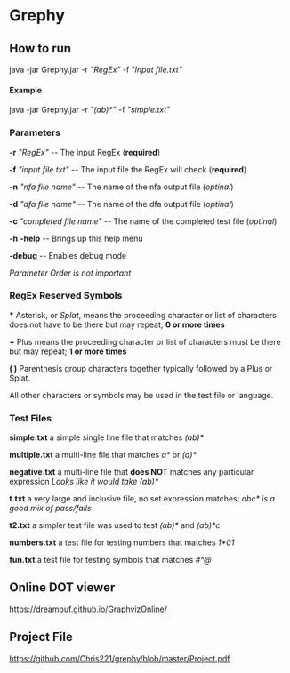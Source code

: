 # Grephy

## How to run
java -jar Grephy.jar -r _"RegEx"_ -f _"Input file.txt"_

#### Example
java -jar Grephy.jar -r _"(ab)*"_ -f _"simple.txt"_

### Parameters
**-r** _"RegEx"_               -- The input RegEx (**required**)

**-f** _"input file.txt"_      -- The input file the RegEx will check (**required**)

**-n** _"nfa file name"_       -- The name of the nfa output file (_optinal_)

**-d** _"dfa file name"_       -- The name of the dfa output file (_optinal_)

**-c** _"completed file name"_ -- The name of the completed test file (_optinal_)

**-h** **-help**               -- Brings up this help menu

**-debug**                     -- Enables debug mode


_Parameter Order is not important_

### RegEx Reserved Symbols
**&#42;** Asterisk, or _Splat_, means the proceeding character or list of characters does not have to be there but may repeat; **0 or more times**


**+** Plus means the proceeding character or list of characters must be there but may repeat; **1 or more times**


**( )** Parenthesis group characters together typically followed by a Plus or Splat.

All other characters or symbols may be used in the test file or language.

### Test Files
**simple.txt** a simple single line file that matches _(ab)*_

**multiple.txt** a multi-line file that matches _a*_ or _(a)*_

**negative.txt** a multi-line file that **does NOT** matches any particular expression _Looks like it would take (ab)*_

**t.txt** a very large and inclusive file, no set expression matches; _a*b*c* is a good mix of pass/fails_

**t2.txt** a simpler test file was used to test _(ab)*_ and _(ab)*c_

**numbers.txt** a test file for testing numbers that matches _1*01_

**fun.txt** a test file for testing symbols that matches _#*^*@_

## Online DOT viewer
https://dreampuf.github.io/GraphvizOnline/

## Project File
https://github.com/Chris221/grephy/blob/master/Project.pdf
